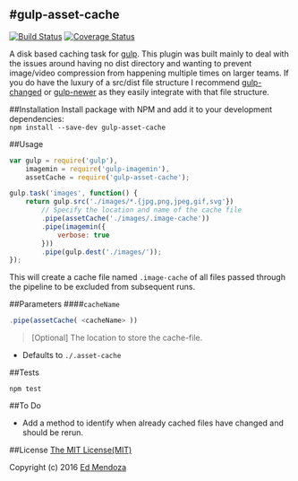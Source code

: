 #gulp-asset-cache
---
[![Build Status](https://travis-ci.org/Polyneue/gulp-asset-cache.svg?branch=master)](https://travis-ci.org/Polyneue/gulp-asset-cache)
[![Coverage Status](https://coveralls.io/repos/github/Polyneue/gulp-asset-cache/badge.svg?branch=master)](https://coveralls.io/github/Polyneue/gulp-asset-cache?branch=master)  

A disk based caching task for [gulp](http://gulpjs.com/). This plugin was built mainly to deal with the issues around having no dist directory and wanting to prevent image/video compression from happening multiple times on larger teams. If you do have the luxury of a src/dist file structure I recommend [gulp-changed](https://www.npmjs.com/package/gulp-changed) or [gulp-newer](https://www.npmjs.com/package/gulp-newer) as they easily integrate with that file structure.

##Installation
Install package with NPM and add it to your development dependencies:  
`npm install --save-dev gulp-asset-cache`

##Usage
```javascript
var gulp = require('gulp'),
	imagemin = require('gulp-imagemin'),
	assetCache = require('gulp-asset-cache');

gulp.task('images', function() {
	return gulp.src('./images/*.{jpg,png,jpeg,gif,svg'})
		// Specify the location and name of the cache file
		.pipe(assetCache('./images/.image-cache'))
		.pipe(imagemin({
			verbose: true
		}))
		.pipe(gulp.dest('./images/'));
});
```

This will create a cache file named `.image-cache` of all files passed through the pipeline to be excluded from subsequent runs. 

##Parameters
####`cacheName`
```javascript
.pipe(assetCache( <cacheName> ))
```
> [Optional] The location to store the cache-file.

* Defaults to `./.asset-cache`


##Tests
```
npm test
```

##To Do
* Add a method to identify when already cached files have changed and should be rerun.

##License
[The MIT License(MIT)](https://github.com/Polyneue/gulp-asset-cache/blob/master/LICENSE)  

Copyright (c) 2016 [Ed Mendoza](http://www.edmendoza.com)